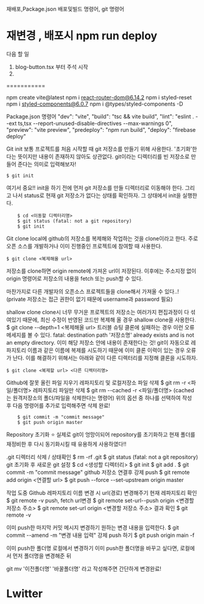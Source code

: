 재배포,Package.json 배포및빌드 명령어, git 명령어

재변경 , 배포시
npm run deploy
===========
다음 할 일

1. blog-button.tsx 부터 주석 시작
2. 
===========

npm create vite@latest
npm i react-router-dom@6.14.2
npm i styled-reset
npm i styled-components@6.0.7
npm i @types/styled-components -D

Package.json 명령어
    "dev": "vite",
    "build": "tsc && vite build",
    "lint": "eslint . --ext ts,tsx --report-unused-disable-directives --max-warnings 0",
    "preview": "vite preview",
    "predeploy": "npm run build",
    "deploy": "firebase deploy"

Git init
보통 프로젝트를 처음 시작할 때 git 저장소를 만들기 위해 사용한다. '초기화'한다는 뜻이지만 내용이 존재하지 않아도 상관없다. git이라는 디렉터리를 빈 저장소로 만들어 준다는 의미로 입력해보자!

	$ git init
여기서 중요!! init을 하기 전에 먼저 git 저장소를 만들 디렉터리로 이동해야 한다. 그리고 나서 status로 현재 git 저장소가 없다는 상태를 확인하자. 그 상태에서 init을 실행한다.

        $ cd <이동할 디렉터리명>
        $ git status (fatal: not a git repository)
        $ git init 

Git clone
local에 github의 저장소를 복제해와 작업하는 것을 clone이라고 한다.
주로 오픈 소스를 개발하거나 이미 진행중인 프로젝트에 참여할 때 사용한다.

	$ git clone <복제해올 url>
저장소를 clone하면 origin remote에 가져온 url이 저장된다. 이후에는 주소지정 없이 origin 명령어로 저장소의 내용을 fetch 또는 push할 수 있다.

마찬가지로 다른 개발자의 오픈소스 프로젝트들을 clone해서 가져올 수 있다..!
(private 저장소는 접근 권한이 없기 때문에 username과 password 필요)

shallow clone
clone시 너무 무거운 프로젝트의 저장소는 여러가지 편집과정이 다 섞여있기 때문에, 최신 수정이 반영된 코드만 복제해 올 경우 shallow clone을 사용한다.
	$ git clone --depth=1 <복제해올 url>
트러블 슈팅
클론에 실패하는 경우 이런 오류 메세지를 볼 수 있다.
fatal: destination path '저장소명' already exists and is not an empty directory.
이미 해당 저장소 안에 내용이 존재한다는 것! git이 자동으로 레파지토리 이름과 같은 이름에 복제를 시도하기 때문에 이미 클론 이력이 있는 경우 오류가 난다. 이를 해결하기 위해서는 아래와 같이 다른 디렉터리를 지정해 클론을 시도하자.

	$ git clone <복제할 url> <다른 디렉터리명>

Github에 잘못 올린 파일 지우기
레파지토리 및 로컬저장소 파일 삭제
	$ git rm -r <파일/폴더명> 
레파지토리 파일만 삭제
	$ git rm --cached -r <파일/폴더명>
    	(cached는 원격저장소의 폴더/파일을 삭제한다는 명령어)
위의 옵션 중 하나를 선택하여 작성 후 다음 명령어를 추가로 입력해주면 삭제 완료!

        $ git commit -m "commit message"
        $ git push origin master

Repository 초기화 ⭐️
실제로 git이 엉망이되어 repository를 초기화하고 현재 폴더를 재정비한 후 다시 동기화시킬 때 유용하게 사용하였다!!

.git 디렉터리 삭제 / 상태확인
	$ rm -rf .git
        $ git status (fatal: not a git repository)
git 초기화 후 새로운 git 설정
        $ cd <생성할 디렉터리>
        $ git init
        $ git add .
        $ git commit -m "commit message"
github 저장소 연결후 강제 push
        $ git remote add origin <연결할 url>
        $ git push --force --set-upstream origin master 

작업 도중 Github 레파지토리 이름 변경 시 url(경로) 변경해주기
현재 레파지토리 확인
	$ git remote -v
push, fetch url변경
        $ git remote set-url--push origin <변경할 저장소 주소>
        $ git remote set-url origin <변경할 저장소 주소>
결과 확인
	$ git remote -v 

이미 push한 마지막 커밋 메시지 변경하기
원하는 변경 내용을 입력한다.
	$ git commit --amend -m "변경 내용 입력"
강제 push 하기
	$ git push origin main -f 

이미 push한 폴더명 로컬에서 변경하기
이미 push한 폴더명을 바꾸고 싶다면, 로컬에서 먼저 폴더명을 변경해준 뒤

git mv '이전폴더명' '바꿀폴더명'
라고 작성해주면 간단하게 변경완료!

# Lwitter
